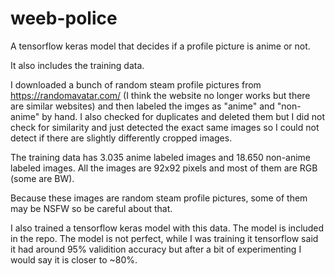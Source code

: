 # weeb-police
A tensorflow keras model that decides if a profile picture is anime or not. 

It also includes the training data.

I downloaded a bunch of random steam profile pictures from https://randomavatar.com/ (I think the website no longer works but there are similar websites) and then labeled the imges as "anime" and "non-anime" by hand. I also checked for duplicates and deleted them but I did not check for similarity and just detected the exact same images so I could not detect if there are slightly differently cropped images.

The training data has 3.035 anime labeled images and 18.650 non-anime labeled images. All the images are 92x92 pixels and most of them are RGB (some are BW).

Because these images are random steam profile pictures, some of them may be NSFW so be careful about that.

I also trained a tensorflow keras model with this data. The model is included in the repo.
The model is not perfect, while I was training it tensorflow said it had around 95% validition accuracy but after a bit of experimenting I would say it is closer to ~80%.
